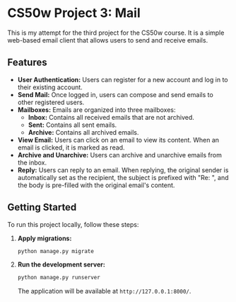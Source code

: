 # CS50w Project 3: Mail

This is my attempt for the third project for the CS50w course. It is a simple web-based email client that allows users to send and receive emails.

## Features

*   **User Authentication:** Users can register for a new account and log in to their existing account.
*   **Send Mail:** Once logged in, users can compose and send emails to other registered users.
*   **Mailboxes:** Emails are organized into three mailboxes:
    *   **Inbox:** Contains all received emails that are not archived.
    *   **Sent:** Contains all sent emails.
    *   **Archive:** Contains all archived emails.
*   **View Email:** Users can click on an email to view its content. When an email is clicked, it is marked as read.
*   **Archive and Unarchive:** Users can archive and unarchive emails from the inbox.
*   **Reply:** Users can reply to an email. When replying, the original sender is automatically set as the recipient, the subject is prefixed with "Re: ", and the body is pre-filled with the original email's content.

## Getting Started

To run this project locally, follow these steps:

1.  **Apply migrations:**
    ```bash
    python manage.py migrate
    ```
2.  **Run the development server:**
    ```bash
    python manage.py runserver
    ```
    The application will be available at `http://127.0.0.1:8000/`.

